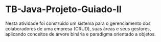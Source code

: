 # TB-Java-Projeto-Guiado-II

Nesta atividade foi construido um sistema para o gerenciamento dos colaboradores de uma empresa (CRUD), suas áreas e seus gestores, aplicando conceitos de árvore binária e paradigma orientado a objetos.